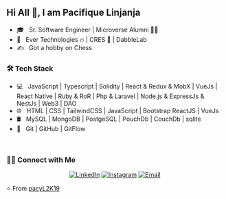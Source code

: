 ## Hi All 👋, I am Pacifique Linjanja 


- 🎓 &nbsp; Sr. Software Engineer | Microverse Alumni 🧑‍🎓
- 💼 &nbsp; Ever Technologies 🔥 | CRES 🤩 | DabbleLab
- ✍️ &nbsp; Got a hobby on Chess 

<h3>🛠 Tech Stack</h3>

- 💻 &nbsp;  JavaScript | Typescript | Solidity | React & Redux & MobX | VueJs | React Native | Ruby & RoR | Php & Laravel | Node.js & ExpressJs & NestJs | Web3 | DAO
- 🌐 &nbsp; HTML | CSS | TailwindCSS | JavaScript | Bootstrap ReactJS | VueJs
- 🛢 &nbsp; MySQL | MongoDB | PostgeSQL | PouchDb | CouchDb | sqlite
- 🔧 &nbsp; Git | GitHub | GitFlow

<br/>

<h3> 🤝🏻 Connect with Me </h3>

<p align="center">
<a href="https://linkedin.com/in/pacifique-linjanja/"><img alt="LinkedIn" src="https://img.shields.io/badge/LinkedIn-pacifiquelinjanja-blue?style=flat-square&logo=linkedin"></a>
<a href="https://www.instagram.com/linjanjapacifique/"><img alt="Instagram" src="https://img.shields.io/badge/Instagram-linjanjapacifique__-blue?style=flat-square&logo=instagram"></a>
<a href="mailto:pacilinja2@gmail.com"><img alt="Email" src="https://img.shields.io/badge/Email-pacilinja2@gmail.com-blue?style=flat-square&logo=Microsoft%20outlook"></a>
</p>

⭐️ From [pacyL2K19](https://github.com/pacyL2K19)
